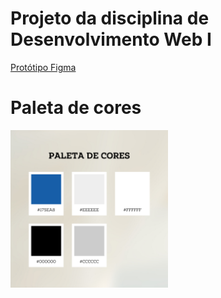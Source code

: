 # Projeto da disciplina de Desenvolvimento Web I
<a href="https://www.figma.com/file/DSOPZVYpU2d7juh6WQxnjJ/Projeto-devweb-naty?type=design&node-id=0-1&mode=design&t=rbmbb9Tu1lXowPXl-0">Protótipo Figma</a> <br>
# Paleta de cores
<img src="https://raw.githubusercontent.com/hugogacia360/assets/main/Color%20Palette.png" width=50%>
